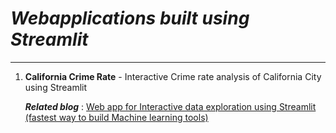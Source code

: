 # _Webapplications built using Streamlit_
-------------------------------------------

1. **California Crime Rate** - Interactive Crime rate analysis of California City using Streamlit
   
   _**Related blog**_ : [Web app for Interactive data exploration using Streamlit (fastest way to build Machine learning tools)](https://medium.com/analytics-vidhya/web-app-for-interactive-data-exploration-usig-streamlit-fastest-way-to-build-machine-learning-563783aa0a81?source=friends_link&sk=e2a781d16ac342b9f5c1a0a0ad4afdaf)


